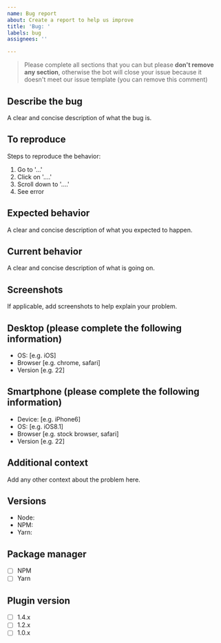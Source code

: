 ```yaml
---
name: Bug report
about: Create a report to help us improve
title: 'Bug: '
labels: bug
assignees: ''

---
```


> Please complete all sections that you can but please **don't remove any section**, otherwise the bot will close your issue because it doesn't meet our issue template (you can remove this comment)

## Describe the bug

A clear and concise description of what the bug is.

## To reproduce

Steps to reproduce the behavior:
1. Go to '...'
2. Click on '....'
3. Scroll down to '....'
4. See error

## Expected behavior

A clear and concise description of what you expected to happen.

## Current behavior

A clear and concise description of what is going on.

## Screenshots

If applicable, add screenshots to help explain your problem.

## Desktop (please complete the following information)

 - OS: [e.g. iOS]
 - Browser [e.g. chrome, safari]
 - Version [e.g. 22]

## Smartphone (please complete the following information)

 - Device: [e.g. iPhone6]
 - OS: [e.g. iOS8.1]
 - Browser [e.g. stock browser, safari]
 - Version [e.g. 22]

## Additional context

Add any other context about the problem here.

## Versions

- Node:
- NPM:
- Yarn:

## Package manager

- [ ] NPM
- [ ] Yarn

## Plugin version

- [ ] 1.4.x
- [ ] 1.2.x
- [ ] 1.0.x
